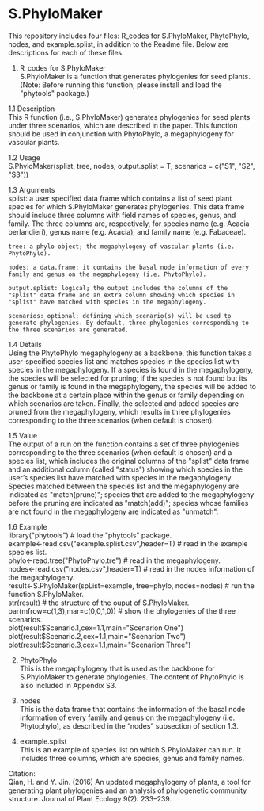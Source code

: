 # S.PhyloMaker
This repository includes four files: R_codes for S.PhyloMaker, PhytoPhylo, nodes, and example.splist, in addition to the Readme file. Below are descriptions for each of these files.

1. R_codes for S.PhyloMaker    
    S.PhyloMaker is a function that generates phylogenies for seed plants. (Note: Before running this function, please install and load the "phytools" package.)

  1.1 Description    
    This R function (i.e., S.PhyloMaker) generates phylogenies for seed plants under three scenarios, which are described in the paper. This function should be used in conjunction with PhytoPhylo, a megaphylogeny for vascular plants. 

  1.2 Usage    
    S.PhyloMaker(splist, tree, nodes, output.splist = T, scenarios = c("S1", "S2", "S3"))

  1.3 Arguments    
    splist: a user specified data frame which contains a list of seed plant species for which S.PhyloMaker generates phylogenies. This data frame should include three columns with field names of species, genus, and family. The three columns are, respectively, for species name (e.g. Acacia berlandieri), genus name (e.g. Acacia), and family name (e.g. Fabaceae). 

    tree: a phylo object; the megaphylogeny of vascular plants (i.e. PhytoPhylo). 

    nodes: a data.frame; it contains the basal node information of every family and genus on the megaphylogeny (i.e. PhytoPhylo).

    output.splist: logical; the output includes the columns of the "splist" data frame and an extra column showing which species in "splist" have matched with species in the megaphylogeny. 

    scenarios: optional; defining which scenario(s) will be used to generate phylogenies. By default, three phylogenies corresponding to the three scenarios are generated. 

  1.4 Details    
    Using the PhytoPhylo megaphylogeny as a backbone, this function takes a user-specified species list and matches species in the species list with species in the megaphylogeny. If a species is found in the megaphylogeny, the species will be selected for pruning; if the species is not found but its genus or family is found in the megaphylogeny, the species will be added to the backbone at a certain place within the genus or family depending on which scenarios are taken. Finally, the selected and added species are pruned from the megaphylogeny, which results in three phylogenies corresponding to the three scenarios (when default is chosen). 

  1.5 Value    
    The output of a run on the function contains a set of three phylogenies corresponding to the three scenarios (when default is chosen) and a species list, which includes the original columns of the "splist" data frame and an additional column (called "status") showing which species in the user’s species list have matched with species in the megaphylogeny. Species matched between the species list and the megaphylogeny are indicated as "match(prune)"; species that are added to the megaphylogeny before the pruning are indicated as "match(add)"; species whose families are not found in the megaphylogeny are indicated as "unmatch". 

  1.6 Example   
    library("phytools")                       # load the "phytools" package.    
    example<-read.csv("example.splist.csv",header=T)       # read in the example species list.    
    phylo<-read.tree("PhytoPhylo.tre")      # read in the megaphylogeny.    
    nodes<-read.csv("nodes.csv",header=T)     # read in the nodes information of the megaphylogeny.    
    result<-S.PhyloMaker(spList=example, tree=phylo, nodes=nodes)      # run the function S.PhyloMaker.    
    str(result)       # the structure of the ouput of S.PhyloMaker.    
    par(mfrow=c(1,3),mar=c(0,0,1,0))       # show the phylogenies of the three scenarios.    
    plot(result$Scenario.1,cex=1.1,main="Scenarion One")    
    plot(result$Scenario.2,cex=1.1,main="Scenarion Two")    
    plot(result$Scenario.3,cex=1.1,main="Scenarion Three")   

2. PhytoPhylo    
    This is the megaphylogeny that is used as the backbone for S.PhyloMaker to generate phylogenies. The content of PhytoPhylo is also included in Appendix S3.

3. nodes    
    This is the data frame that contains the information of the basal node information of every family and genus on the megaphylogeny (i.e. Phytophylo), as described in the “nodes” subsection of section 1.3.

4. example.splist    
    This is an example of species list on which S.PhyloMaker can run. It includes three columns, which are species, genus and family names. 

Citation:    
    Qian, H. and Y. Jin. (2016) An updated megaphylogeny of plants, a tool for generating plant phylogenies and an analysis of phylogenetic community structure. Journal of Plant Ecology 9(2): 233–239.
